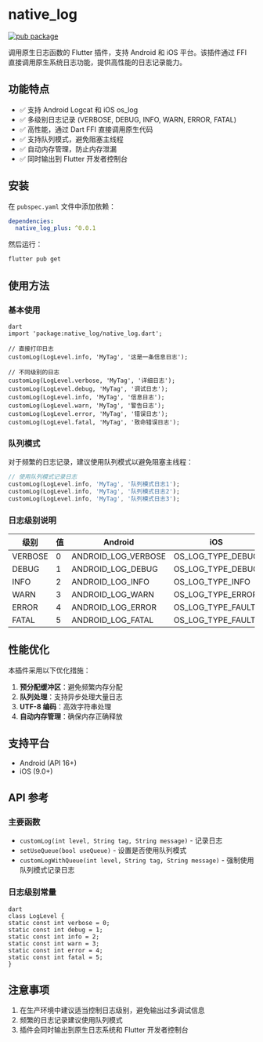 # native_log

[![pub package](https://img.shields.io/pub/v/native_log_plus.svg)](https://pub.dev/packages/native_log_plus)

调用原生日志函数的 Flutter 插件，支持 Android 和 iOS 平台。该插件通过 FFI 直接调用原生系统日志功能，提供高性能的日志记录能力。

## 功能特点

- ✅ 支持 Android Logcat 和 iOS os_log
- ✅ 多级别日志记录 (VERBOSE, DEBUG, INFO, WARN, ERROR, FATAL)
- ✅ 高性能，通过 Dart FFI 直接调用原生代码
- ✅ 支持队列模式，避免阻塞主线程
- ✅ 自动内存管理，防止内存泄漏
- ✅ 同时输出到 Flutter 开发者控制台

## 安装

在 `pubspec.yaml` 文件中添加依赖：

```yaml
dependencies:
  native_log_plus: ^0.0.1
```
然后运行：

```bash
flutter pub get
```
## 使用方法

### 基本使用

```
dart
import 'package:native_log/native_log.dart';

// 直接打印日志
customLog(LogLevel.info, 'MyTag', '这是一条信息日志');

// 不同级别的日志
customLog(LogLevel.verbose, 'MyTag', '详细日志');
customLog(LogLevel.debug, 'MyTag', '调试日志');
customLog(LogLevel.info, 'MyTag', '信息日志');
customLog(LogLevel.warn, 'MyTag', '警告日志');
customLog(LogLevel.error, 'MyTag', '错误日志');
customLog(LogLevel.fatal, 'MyTag', '致命错误日志');
```
### 队列模式

对于频繁的日志记录，建议使用队列模式以避免阻塞主线程：

```dart
// 使用队列模式记录日志
customLog(LogLevel.info, 'MyTag', '队列模式日志1');
customLog(LogLevel.info, 'MyTag', '队列模式日志2');
customLog(LogLevel.info, 'MyTag', '队列模式日志3');
```
### 日志级别说明

| 级别 | 值 | Android | iOS |
|------|----|---------|-----|
| VERBOSE | 0 | ANDROID_LOG_VERBOSE | OS_LOG_TYPE_DEBUG |
| DEBUG | 1 | ANDROID_LOG_DEBUG | OS_LOG_TYPE_DEBUG |
| INFO | 2 | ANDROID_LOG_INFO | OS_LOG_TYPE_INFO |
| WARN | 3 | ANDROID_LOG_WARN | OS_LOG_TYPE_ERROR |
| ERROR | 4 | ANDROID_LOG_ERROR | OS_LOG_TYPE_FAULT |
| FATAL | 5 | ANDROID_LOG_FATAL | OS_LOG_TYPE_FAULT |

## 性能优化

本插件采用以下优化措施：

1. **预分配缓冲区**：避免频繁内存分配
2. **队列处理**：支持异步处理大量日志
3. **UTF-8 编码**：高效字符串处理
4. **自动内存管理**：确保内存正确释放

## 支持平台

- Android (API 16+)
- iOS (9.0+)

## API 参考

### 主要函数

- `customLog(int level, String tag, String message)` - 记录日志
- `setUseQueue(bool useQueue)` - 设置是否使用队列模式
- `customLogWithQueue(int level, String tag, String message)` - 强制使用队列模式记录日志

### 日志级别常量

```
dart
class LogLevel {
static const int verbose = 0;
static const int debug = 1;
static const int info = 2;
static const int warn = 3;
static const int error = 4;
static const int fatal = 5;
}
```
## 注意事项

1. 在生产环境中建议适当控制日志级别，避免输出过多调试信息
2. 频繁的日志记录建议使用队列模式
3. 插件会同时输出到原生日志系统和 Flutter 开发者控制台
